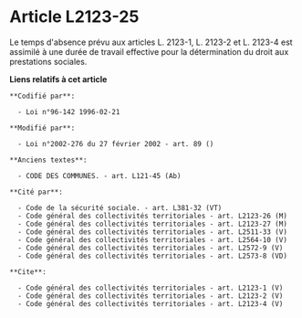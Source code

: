 # Article L2123-25

Le temps d'absence prévu aux articles L. 2123-1, L. 2123-2 et L. 2123-4 est assimilé à une durée de travail effective pour la
détermination du droit aux prestations sociales.

**Liens relatifs à cet article**

	**Codifié par**:

	  - Loi n°96-142 1996-02-21

	**Modifié par**:

	  - Loi n°2002-276 du 27 février 2002 - art. 89 ()

	**Anciens textes**:

	  - CODE DES COMMUNES. - art. L121-45 (Ab)

	**Cité par**:

	  - Code de la sécurité sociale. - art. L381-32 (VT)
	  - Code général des collectivités territoriales - art. L2123-26 (M)
	  - Code général des collectivités territoriales - art. L2123-27 (M)
	  - Code général des collectivités territoriales - art. L2511-33 (V)
	  - Code général des collectivités territoriales - art. L2564-10 (V)
	  - Code général des collectivités territoriales - art. L2572-9 (V)
	  - Code général des collectivités territoriales - art. L2573-8 (VD)

	**Cite**:

	  - Code général des collectivités territoriales - art. L2123-1 (V)
	  - Code général des collectivités territoriales - art. L2123-2 (V)
	  - Code général des collectivités territoriales - art. L2123-4 (V)
